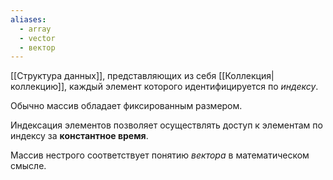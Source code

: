 ```yaml
---
aliases:
  - array
  - vector
  - вектор
---
```

[[Структура данных]], представляющих из себя [[Коллекция|коллекцию]], каждый элемент которого идентифицируется по *индексу*.

Обычно массив обладает фиксированным размером.

Индексация элементов позволяет осуществлять доступ к элементам по индексу за **константное время**.

Массив нестрого соответствует понятию *вектора* в математическом смысле.
